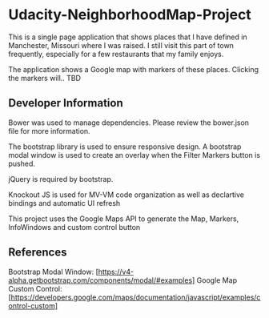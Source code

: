 # Udacity-NeighborhoodMap-Project

This is a single page application that shows places that I have defined in Manchester, Missouri where I was raised.  I still visit this part of town frequently, especially for a few restaurants that my family enjoys.

The application shows a Google map with markers of these places.  Clicking the markers will.. TBD

## Developer Information

Bower was used to manage dependencies.  Please review the bower.json file for more information.

The bootstrap library is used to ensure responsive design.  A bootstrap modal window is used to create an overlay when the Filter Markers button is pushed.

jQuery is required by bootstrap.

Knockout JS is used for MV-VM code organization as well as declartive bindings and automatic UI refresh

This project uses the Google Maps API to generate the Map, Markers, InfoWindows and custom control button

## References

Bootstrap Modal Window: [https://v4-alpha.getbootstrap.com/components/modal/#examples]
Google Map Custom Control: [https://developers.google.com/maps/documentation/javascript/examples/control-custom]
